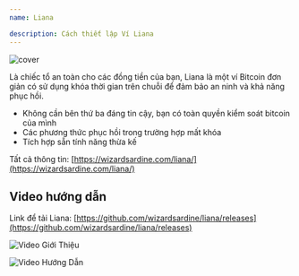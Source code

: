 ```yaml
---
name: Liana

description: Cách thiết lập Ví Liana
---
```


![cover](assets/cover.webp)

Là chiếc tổ an toàn cho các đồng tiền của bạn, Liana là một ví Bitcoin đơn giản có sử dụng khóa thời gian trên chuỗi để đảm bảo an ninh và khả năng phục hồi.

- Không cần bên thứ ba đáng tin cậy, bạn có toàn quyền kiểm soát bitcoin của mình
- Các phương thức phục hồi trong trường hợp mất khóa
- Tích hợp sẵn tính năng thừa kế

Tất cả thông tin: [https://wizardsardine.com/liana/](https://wizardsardine.com/liana/)

## Video hướng dẫn

Link để tải Liana: [https://github.com/wizardsardine/liana/releases](https://github.com/wizardsardine/liana/releases)

![Video Giới Thiệu](https://youtu.be/siuLmQo1lM8)

![Video Hướng Dẫn](https://youtu.be/JrG4WMVPZDQ)
